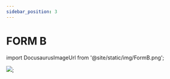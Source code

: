 ```yaml
---
sidebar_position: 3
---
```


# FORM B

import DocusaurusImageUrl from '@site/static/img/FormB.png';

<img src={DocusaurusImageUrl} />;


